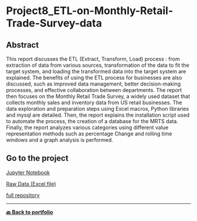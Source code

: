 # Project8_ETL-on-Monthly-Retail-Trade-Survey-data

##  Abstract

This report discusses the ETL (Extract, Transform, Load) process : from extraction of data from various sources, transformation of the data to fit the target system, and loading the transformed data into the target system are explained. The benefits of using the ETL process for businesses are also discussed, such as improved data management, better decision-making processes, and effective collaboration between departments. The report then focuses on the Monthly Retail Trade Survey, a widely used dataset that collects monthly sales and inventory data from US retail businesses. The data exploration and preparation steps using Excel macros, Python libraries and mysql are detailed. Then, the report explains the installation script used to automate the process, the creation of a database for the MRTS data. Finally, the report analyzes various categories using different value representation methods such as percentage Change and rolling time windows and a graph analysis is performed.

## Go to the project

[Jupyter Notebook](https://github.com/Nicolagg/Project8_ETL-on-Monthly-Retail-Trade-Survey-data/blob/main/Module%208_lagger_Nicolas.ipynb)

[Raw Data (Excel file)](https://nicolagg.github.io/Project8_ETL-on-Monthly-Retail-Trade-Survey-data/mrtssales92.xls)

[full repository](https://github.com/Nicolagg/Project8_ETL-on-Monthly-Retail-Trade-Survey-data/tree/main)

---
**[🔙 Back to portfolio](https://nicolagg.github.io/)**
